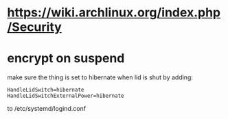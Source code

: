# https://wiki.archlinux.org/index.php/Security

# encrypt on suspend
make sure the thing is set to hibernate when lid is shut by adding:
```shell
HandleLidSwitch=hibernate
HandleLidSwitchExternalPower=hibernate
```
to /etc/systemd/logind.conf
